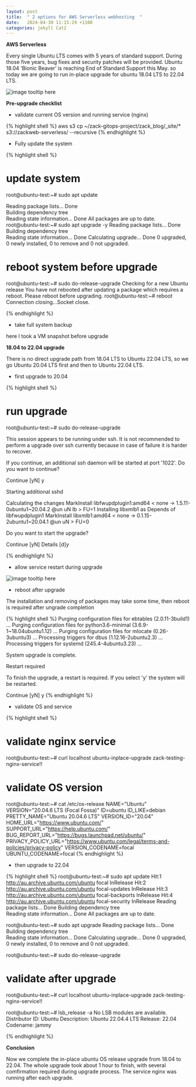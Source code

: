 ```yaml
---
layout: post
title:  " 2 options for AWS Serverless webhosting  "
date:   2024-04-30 11:15:29 +1100
categories: jekyll Cat2
---
```


<b> AWS Serverless </b>

Every single Ubuntu LTS comes with 5 years of standard support. During those five years, bug fixes and security patches will be provided. Ubuntu 18.04 ‘Bionic Beaver’ is reaching End of Standard Support this May. so today we are going to run in-place upgrade for ubuntu 18.04 LTS to 22.04 LTS.

![image tooltip here](/assets/ubt-upg1.png)

<b> Pre-upgrade checklist </b>

- validate current OS version and running service (nginx)

{% highlight shell %}
aws s3 cp ~/zack-gitops-project/zack_blog/_site/* s3://zackweb-serverless/ --recursive
{% endhighlight %}

- Fully update the system

{% highlight shell %}

# update system
root@ubuntu-test:~# sudo apt update

Reading package lists... Done                      
Building dependency tree       
Reading state information... Done
All packages are up to date.
root@ubuntu-test:~# sudo apt upgrade -y
Reading package lists... Done
Building dependency tree       
Reading state information... Done
Calculating upgrade... Done
0 upgraded, 0 newly installed, 0 to remove and 0 not upgraded.

# reboot system before upgrade
root@ubuntu-test:~# sudo do-release-upgrade
Checking for a new Ubuntu release
You have not rebooted after updating a package which requires a reboot. Please reboot before upgrading.
root@ubuntu-test:~# reboot
Connection closing...Socket close.

{% endhighlight %}

- take full system backup 

here I took a VM snapshot before upgrade

<b> 18.04 to 22.04 upgrade</b>

There is no direct upgrade path from 18.04 LTS to Ubuntu 22.04 LTS, so we go Ubuntu 20.04 LTS first and then to Ubuntu 22.04 LTS.

- first upgrade to 20.04

{% highlight shell %}

# run upgrade

root@ubuntu-test:~# sudo do-release-upgrade

This session appears to be running under ssh. It is not recommended 
to perform a upgrade over ssh currently because in case of failure it 
is harder to recover. 

If you continue, an additional ssh daemon will be started at port 
'1022'. 
Do you want to continue? 

Continue [yN] y

Starting additional sshd 

Calculating the changes
  MarkInstall libfwupdplugin1:amd64 < none -> 1.5.11-0ubuntu1~20.04.2 @un uN Ib > FU=1
  Installing libxmlb1 as Depends of libfwupdplugin1
    MarkInstall libxmlb1:amd64 < none -> 0.1.15-2ubuntu1~20.04.1 @un uN > FU=0

Do you want to start the upgrade? 

Continue [yN]  Details [d]y

{% endhighlight %}

- allow service restart during upgrade

![image tooltip here](/assets/ubt-upg2.png)


- reboot after upgrade

The installation and removing of packages may take some time, then reboot is required after ungrade completion

{% highlight shell %}
Purging configuration files for ebtables (2.0.11-3build1) ...
Purging configuration files for python3.6-minimal (3.6.9-1~18.04ubuntu1.12) ...
Purging configuration files for mlocate (0.26-3ubuntu3) ...
Processing triggers for dbus (1.12.16-2ubuntu2.3) ...
Processing triggers for systemd (245.4-4ubuntu3.23) ...

System upgrade is complete.

Restart required 

To finish the upgrade, a restart is required. 
If you select 'y' the system will be restarted. 

Continue [yN] y
{% endhighlight %}

- validate OS and service

{% highlight shell %}
# validate nginx service
root@ubuntu-test:~# curl localhost
ubuntu-inplace-upgrade  zack-testing-nginx-service!!
# validate OS version
root@ubuntu-test:~# cat /etc/os-release 
NAME="Ubuntu"
VERSION="20.04.6 LTS (Focal Fossa)"
ID=ubuntu
ID_LIKE=debian
PRETTY_NAME="Ubuntu 20.04.6 LTS"
VERSION_ID="20.04"
HOME_URL="https://www.ubuntu.com/"
SUPPORT_URL="https://help.ubuntu.com/"
BUG_REPORT_URL="https://bugs.launchpad.net/ubuntu/"
PRIVACY_POLICY_URL="https://www.ubuntu.com/legal/terms-and-policies/privacy-policy"
VERSION_CODENAME=focal
UBUNTU_CODENAME=focal
{% endhighlight %}

- then upgrade to 22.04

{% highlight shell %}
root@ubuntu-test:~# sudo apt update
Hit:1 http://au.archive.ubuntu.com/ubuntu focal InRelease
Hit:2 http://au.archive.ubuntu.com/ubuntu focal-updates InRelease
Hit:3 http://au.archive.ubuntu.com/ubuntu focal-backports InRelease
Hit:4 http://au.archive.ubuntu.com/ubuntu focal-security InRelease
Reading package lists... Done
Building dependency tree       
Reading state information... Done
All packages are up to date.

root@ubuntu-test:~# sudo apt upgrade
Reading package lists... Done
Building dependency tree       
Reading state information... Done
Calculating upgrade... Done
0 upgraded, 0 newly installed, 0 to remove and 0 not upgraded.

root@ubuntu-test:~# sudo do-release-upgrade

# validate after upgrade 
root@ubuntu-test:~# curl localhost
ubuntu-inplace-upgrade  zack-testing-nginx-service!!

root@ubuntu-test:~# lsb_release -a
No LSB modules are available.
Distributor ID:	Ubuntu
Description:	Ubuntu 22.04.4 LTS
Release:	22.04
Codename:	jammy

{% endhighlight %}


<b> Conclusion</b>

Now we complete the in-place ubuntu OS release upgrade from 18.04 to 22.04. The whole upgrade took about 1 hour to finish, with several comfirmation required during upgrade process. The service nginx was running after each upgrade.    
